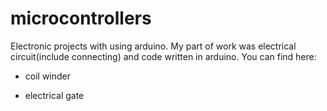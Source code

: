 # microcontrollers
Electronic projects with using arduino. My part of work was electrical circuit(include connecting) and code written in arduino.
You can find here:

  - coil winder

  - electrical gate
